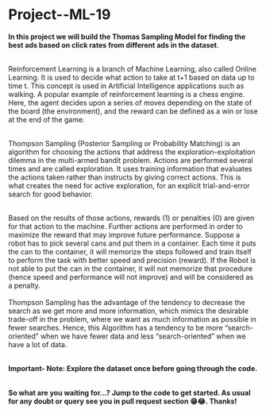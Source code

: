 # Project--ML-19

<table>


**In this project we will build the Thomas Sampling Model for finding the best ads based on click rates from different ads in the dataset**.<br></br>  


  Reinforcement Learning is a branch of Machine Learning, also called Online Learning. It is used to decide what action to take at t+1 based on data up to time t. This concept is used in Artificial Intelligence applications such as walking. 
A popular example of reinforcement learning is a chess engine. Here, the agent decides upon a series of moves depending on the state of the board (the environment), and the reward can be defined as a win or lose at the end of the game. <br></br>

  Thompson Sampling (Posterior Sampling or Probability Matching) is an algorithm for choosing the actions that address the exploration-exploitation dilemma in the multi-armed bandit problem. Actions are performed several times and are called exploration. It uses training information that evaluates the actions taken rather than instructs by giving correct actions. This is what creates the need for active exploration, for an explicit trial-and-error search for good behavior.<br></br> 
  
Based on the results of those actions, rewards (1) or penalties (0) are given for that action to the machine. Further actions are performed in order to maximize the reward that may improve future performance. Suppose a robot has to pick several cans and put them in a container.
Each time it puts the can to the container, it will memorize the steps followed and train itself to perform the task with better speed and precision (reward).
If the Robot is not able to put the can in the container, it will not memorize that procedure (hence speed and performance will not improve) and will be considered as a penalty.<br></br>
Thompson Sampling has the advantage of the tendency to decrease the search as we get more and more information, which mimics the desirable trade-off in the problem, where we want as much information as possible in fewer searches. Hence, this Algorithm has a tendency to be more “search-oriented” when we have fewer data and less “search-oriented” when we have a lot of data.<br></br>

  
**Important- Note: Explore the dataset once before going through the code.**
</table>

**So what are you waiting for...? Jump to the code to get started. As usual for any doubt or query see you in pull request section 😁😂. Thanks!**

